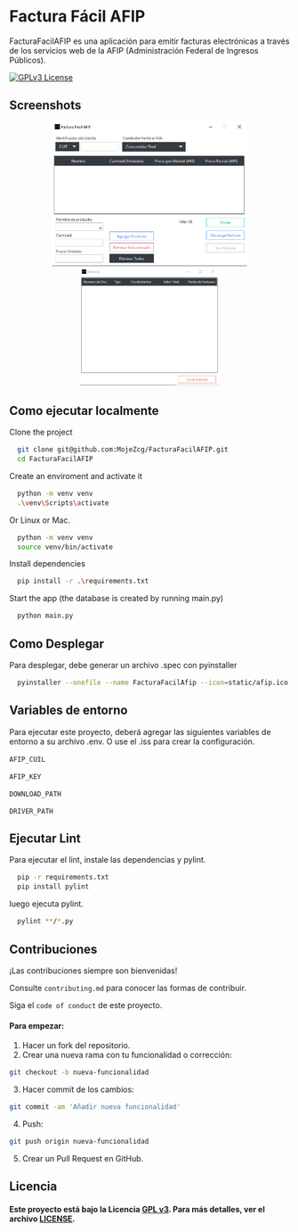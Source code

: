 
# Factura Fácil AFIP

FacturaFacilAFIP es una aplicación para emitir facturas electrónicas a través de los servicios web de la AFIP (Administración Federal de Ingresos Públicos).

[![GPLv3 License](https://img.shields.io/badge/License-GPL%20v3-yellow.svg)](https://opensource.org/licenses/)

## Screenshots

<p align="center">
  <img src="screenshots/Screenshot_1.png" alt="Main App Screenshot" width="350">
  <img src="screenshots/Screenshot_2.png" alt="History window Screenshot" width="250">
</p>

## Como ejecutar localmente

Clone the project

```bash
  git clone git@github.com:MojeZcg/FacturaFacilAFIP.git
  cd FacturaFacilAFIP
```

Create an enviroment and activate it

```bash
  python -m venv venv
  .\venv\Scripts\activate
```
Or Linux or Mac.

```bash
  python -m venv venv
  source venv/bin/activate
```

Install dependencies

```bash
  pip install -r .\requirements.txt
```

Start the app (the database is created by running main.py)

```bash
  python main.py
```


## Como Desplegar

Para desplegar, debe generar un archivo .spec con pyinstaller

```bash
  pyinstaller --onefile --name FacturaFacilAfip --icon=static/afip.ico --add-data ".env:." --add-data "static:static" --add-data "LICENSE:." main.py
```


## Variables de entorno

Para ejecutar este proyecto, deberá agregar las siguientes variables de entorno a su archivo .env. O use el .iss para crear la configuración.

`AFIP_CUIL`

`AFIP_KEY`

`DOWNLOAD_PATH`

`DRIVER_PATH`


## Ejecutar Lint

Para ejecutar el lint, instale las dependencias y pylint.

```bash
  pip -r requirements.txt
  pip install pylint
```

luego ejecuta pylint.

```bash
  pylint **/*.py
```


## Contribuciones

¡Las contribuciones siempre son bienvenidas!

Consulte `contributing.md` para conocer las formas de contribuir.

Siga el `code of conduct` de este proyecto.

#### Para empezar:
1. Hacer un fork del repositorio.
2. Crear una nueva rama con tu funcionalidad o corrección:
```bash
git checkout -b nueva-funcionalidad
```
3. Hacer commit de los cambios:
```bash
git commit -am 'Añadir nueva funcionalidad'
```

4. Push:
```bash
git push origin nueva-funcionalidad
```

5. Crear un Pull Request en GitHub.


## Licencia
#### Este proyecto está bajo la Licencia [GPL v3](https://www.gnu.org/licenses/gpl-3.0.en.html#license-text). Para más detalles, ver el archivo [LICENSE](LICENSE).
